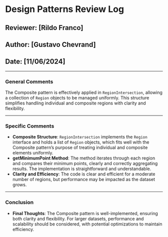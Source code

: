 # Design Patterns Review Log

## Reviewer: [Rildo Franco]
## Author: [Gustavo Chevrand]
## Date: [11/06/2024]

---

### General Comments
The Composite pattern is effectively applied in `RegionIntersection`, allowing a collection of `Region` objects to be managed uniformly. This structure simplifies handling individual and composite regions with clarity and flexibility.

---

### Specific Comments
- **Composite Structure**: `RegionIntersection` implements the `Region` interface and holds a list of `Region` objects, which fits well with the Composite pattern’s purpose of treating individual and composite elements uniformly.
- **getMinimumPoint Method**: The method iterates through each region and compares their minimum points, clearly and correctly aggregating results. The implementation is straightforward and understandable.
- **Clarity and Efficiency**: The code is clear and efficient for a moderate number of regions, but performance may be impacted as the dataset grows.

---

### Conclusion
- **Final Thoughts**: The Composite pattern is well-implemented, ensuring both clarity and flexibility. For larger datasets, performance and scalability should be considered, with potential optimizations to maintain efficiency.
